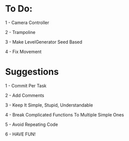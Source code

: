 # To Do:
1 - Camera Controller

2 - Trampoline

3 - Make LevelGenerator Seed Based

4 - Fix Movement

# Suggestions
1 - Commit Per Task

2 - Add Comments

3 - Keep It Simple, Stupid, Understandable

4 - Break Complicated Functions To Multiple Simple Ones

5 - Avoid Repeating Code

6 - HAVE FUN!
